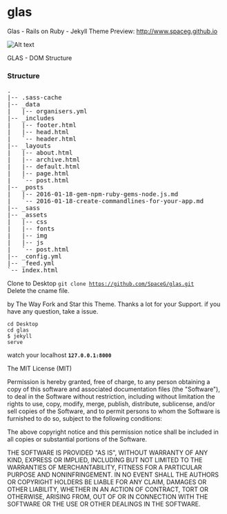 # glas
Glas - Rails on Ruby - Jekyll Theme 
Preview: http://www.spaceg.github.io

![Alt text](https://raw.githubusercontent.com/SpaceG/glas/master/img/glas_github.png "glas")


GLAS  - DOM Structure
### Structure ###
<pre>
.  
|-- .sass-cache  
|-- _data  
|   |-- organisers.yml
|-- _includes 
|   |-- footer.html  
|   |-- head.html 
|   `-- header.html   
|-- _layouts  
|   |-- about.html  
|   |-- archive.html 
|   |-- default.html 
|   |-- page.html  
|   `-- post.html  
|-- _posts  
|   |-- 2016-01-18-gem-npm-ruby-gems-node.js.md 
|   `-- 2016-01-18-create-commandlines-for-your-app.md
|-- _sass
|-- _assets  
|   |-- css  
|   |-- fonts
|   |-- img
|   |-- js 
|   `-- post.html  
|-- _config.yml 
|-- _feed.yml       
`-- index.html  
</pre>



Clone to Desktop
<code>git clone https://github.com/SpaceG/glas.git  </code>
Delete the cname file. 

by The Way Fork and Star this Theme. Thanks a lot for your Support. 
if you have any question, take a issue. 


<code>cd Desktop </code><br>
<code>cd glas </code><br>
<code>$ jekyll serve </code>

watch your localhost <code><strong>127.0.0.1:8000 </strong> </code> 

The MIT License (MIT)

Permission is hereby granted, free of charge, to any person obtaining a copy
of this software and associated documentation files (the "Software"), to deal
in the Software without restriction, including without limitation the rights
to use, copy, modify, merge, publish, distribute, sublicense, and/or sell
copies of the Software, and to permit persons to whom the Software is
furnished to do so, subject to the following conditions:

The above copyright notice and this permission notice shall be included in all
copies or substantial portions of the Software.

THE SOFTWARE IS PROVIDED "AS IS", WITHOUT WARRANTY OF ANY KIND, EXPRESS OR
IMPLIED, INCLUDING BUT NOT LIMITED TO THE WARRANTIES OF MERCHANTABILITY,
FITNESS FOR A PARTICULAR PURPOSE AND NONINFRINGEMENT. IN NO EVENT SHALL THE
AUTHORS OR COPYRIGHT HOLDERS BE LIABLE FOR ANY CLAIM, DAMAGES OR OTHER
LIABILITY, WHETHER IN AN ACTION OF CONTRACT, TORT OR OTHERWISE, ARISING FROM,
OUT OF OR IN CONNECTION WITH THE SOFTWARE OR THE USE OR OTHER DEALINGS IN THE
SOFTWARE.


